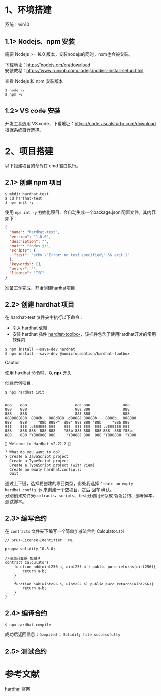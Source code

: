 # 1、环境搭建   

系统：win10

## 1.1> Nodejs、npm 安装  
需要 Nodejs >= 16.0 版本，安装nodejs的同时，npm也会被安装。   

下载地址：https://nodejs.org/en/download  
安装教程：https://www.runoob.com/nodejs/nodejs-install-setup.html  

查看 Nodejs 和 npm 安装版本
```
$ node -v
$ npm -v
```
## 1.2> VS code 安装  
开发工具选用 VS code，下载地址：https://code.visualstudio.com/download  
根据系统自行选择。 

# 2、项目搭建  
以下搭建项目的命令在 cmd 窗口执行。

## 2.1> 创建 npm 项目  
```shell
$ mkdir hardhat-test
$ cd harthat-test
$ npm init -y 
```
使用 `npm int -y` 初始化项目，会自动生成一个package.json 配置文件，其内容如下：
```json
{
  "name": "hardhat-test",
  "version": "1.0.0",
  "description": "",
  "main": "index.js",
  "scripts": {
    "test": "echo \"Error: no test specified\" && exit 1"
  },
  "keywords": [],
  "author": "",
  "license": "ISC"
}
```
准备工作完成，开始创建harthat项目  

## 2.2> 创建 hardhat 项目
在 hardhat-test 文件夹中执行以下命令：  
- 引入 hardhat 依赖  
- 安装 hardhat 插件 [hardhat-toolbox](https://hardhat.org/hardhat-runner/plugins/nomicfoundation-hardhat-toolbox)，该插件包含了使用hardhat开发的常用软件包
```
$ npm install --save-dev hardhat
$ npm install --save-dev @nomicfoundation/hardhat-toolbox
```
> [!CAUTION]
> 使用 hardhat 命令时，以 **npx** 开头

创建示例项目：  
```
$ npx hardhat init
```
```

888    888                      888 888               888
888    888                      888 888               888
888    888                      888 888               888
8888888888  8888b.  888d888 .d88888 88888b.   8888b.  888888
888    888     "88b 888P"  d88" 888 888 "88b     "88b 888
888    888 .d888888 888    888  888 888  888 .d888888 888
888    888 888  888 888    Y88b 888 888  888 888  888 Y88b.
888    888 "Y888888 888     "Y88888 888  888 "Y888888  "Y888

👷 Welcome to Hardhat v2.22.2 👷‍

? What do you want to do? …
❯ Create a JavaScript project
  Create a TypeScript project
  Create a TypeScript project (with Viem)
  Create an empty hardhat.config.js
  Quit
```
通过上下键，选择要创建的项目类型，此处我选择 `Create an empty hardhat.config.js` 来创建一个空项目，之后 回车 确认。  
分别创建文件夹`contracts`、`scripts`、`test`分别用来存放 智能合约、部署脚本、测试脚本。  

## 2.3> 编写合约  
在 `contracts` 文件夹下编写一个简单加减法合约 Calculator.sol
```solidity
// SPDX-License-Identifier : MIT

pragma solidity ^0.8.0;

//简单计算器 加减法
contract Calculator{
    function add(uint256 a, uint256 b ) public pure returns(uint256){
        return a+b;
    }

    function sub(uint256 a, uint256 b) public pure returns(uint256){
        return a-b;
    }
}
```
## 2.4> 编译合约  
```
$ npx hardhat compile
```
成功后返回信息：`Compiled 1 Solidity file successfully.`  

## 2.5> 测试合约  


# 参考文献
[hardhat 官网](https://hardhat.org/hardhat-runner/docs/getting-started)
